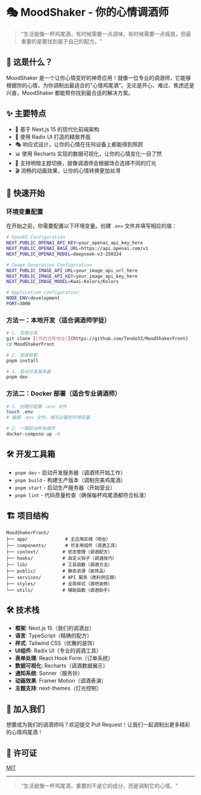 # 🎭 MoodShaker - 你的心情调酒师

> "生活就像一杯鸡尾酒，有时候需要一点调味，有时候需要一点摇晃，但最重要的是要找到属于自己的配方。"

## 🎨 这是什么？

MoodShaker 是一个让你心情变好的神奇应用！就像一位专业的调酒师，它能够根据你的心情，为你调制出最适合的"心情鸡尾酒"。无论是开心、难过、焦虑还是兴奋，MoodShaker 都能帮你找到最合适的解决方案。

## ✨ 主要特点

- 🎯 基于 Next.js 15 的现代化前端架构
- 🎨 使用 Radix UI 打造的精致界面
- 🎭 响应式设计，让你的心情在任何设备上都能得到照顾
- 📊 使用 Recharts 实现的数据可视化，让你的心情变化一目了然
- 🌈 支持明暗主题切换，就像调酒师会根据场合选择不同的灯光
- 🎬 流畅的动画效果，让你的心情转换更加丝滑

## 🚀 快速开始

### 环境变量配置

在开始之前，你需要配置以下环境变量。创建 `.env` 文件并填写相应的值：

```bash
# OpenAI Configuration
NEXT_PUBLIC_OPENAI_API_KEY=your_openai_api_key_here
NEXT_PUBLIC_OPENAI_BASE_URL=https://api.openai.com/v1
NEXT_PUBLIC_OPENAI_MODEL=deepseek-v3-250324

# Image Generation Configuration
NEXT_PUBLIC_IMAGE_API_URL=your_image_api_url_here
NEXT_PUBLIC_IMAGE_API_KEY=your_image_api_key_here
NEXT_PUBLIC_IMAGE_MODEL=Kwai-Kolors/Kolors

# Application Configuration
NODE_ENV=development
PORT=3000
```

### 方法一：本地开发（适合调酒师学徒）

```bash
# 1. 克隆仓库
git clone [[你的仓库地址]](https://github.com/Tendo33/MoodShakerFront)
cd MoodShakerFront

# 2. 安装依赖
pnpm install

# 3. 启动开发服务器
pnpm dev
```

### 方法二：Docker 部署（适合专业调酒师）

```bash
# 1. 创建并配置 .env 文件
touch .env
# 编辑 .env 文件，填写必要的环境变量

# 2. 一键启动所有服务
docker-compose up -d
```

## 🛠️ 开发工具箱

- `pnpm dev` - 启动开发服务器（调酒师开始工作）
- `pnpm build` - 构建生产版本（调制完美鸡尾酒）
- `pnpm start` - 启动生产服务器（开始营业）
- `pnpm lint` - 代码质量检查（确保每杯鸡尾酒都符合标准）

## 🏗️ 项目结构

```
MoodShakerFront/
├── app/              # 主应用区域（吧台）
├── components/       # 可复用组件（调酒工具）
├── context/         # 状态管理（调酒配方）
├── hooks/           # 自定义钩子（调酒技巧）
├── lib/             # 工具函数（调酒方法）
├── public/          # 静态资源（装饰品）
├── services/        # API 服务（原料供应商）
├── styles/          # 全局样式（酒吧装修）
└── utils/           # 辅助函数（调酒助手）
```

## 🛠️ 技术栈

- **框架**: Next.js 15（我们的调酒台）
- **语言**: TypeScript（精确的配方）
- **样式**: Tailwind CSS（优雅的装饰）
- **UI组件**: Radix UI（专业的调酒工具）
- **表单处理**: React Hook Form（订单系统）
- **数据可视化**: Recharts（调酒数据展示）
- **通知系统**: Sonner（服务铃）
- **动画效果**: Framer Motion（调酒表演）
- **主题支持**: next-themes（灯光控制）

## 🤝 加入我们

想要成为我们的调酒师吗？欢迎提交 Pull Request！让我们一起调制出更多精彩的心情鸡尾酒！

## 📝 许可证

[MIT](https://opensource.org/licenses/MIT)

---

> "生活就像一杯鸡尾酒，重要的不是它的成分，而是调制它的心情。"
